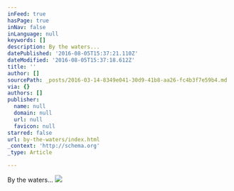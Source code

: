 ```yaml
---
inFeed: true
hasPage: true
inNav: false
inLanguage: null
keywords: []
description: By the waters...
datePublished: '2016-08-05T15:37:21.110Z'
dateModified: '2016-08-05T15:37:18.612Z'
title: ''
author: []
sourcePath: _posts/2016-03-14-8349e041-30d9-41b8-aa26-fc4b3f7e59b4.md
via: {}
authors: []
publisher:
  name: null
  domain: null
  url: null
  favicon: null
starred: false
url: by-the-waters/index.html
_context: 'http://schema.org'
_type: Article

---
```

By the waters...
![](https://the-grid-user-content.s3-us-west-2.amazonaws.com/dbbc9727-3bbe-4f7f-a98a-67c1388de579.jpg)